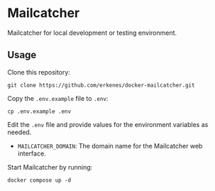 # Mailcatcher

Mailcatcher for local development or testing environment.

## Usage

Clone this repository:
```shell
git clone https://github.com/erkenes/docker-mailcatcher.git
```

Copy the `.env.example` file to `.env`:
```shell
cp .env.example .env
```

Edit the `.env` file and provide values for the environment variables as needed.

- `MAILCATCHER_DOMAIN`: The domain name for the Mailcatcher web interface.


Start Mailcatcher by running:
```shell
docker compose up -d
```
